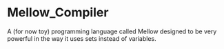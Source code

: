 # Mellow_Compiler
A (for now toy) programming language called Mellow designed to be very powerful in the way it uses sets instead of variables.
